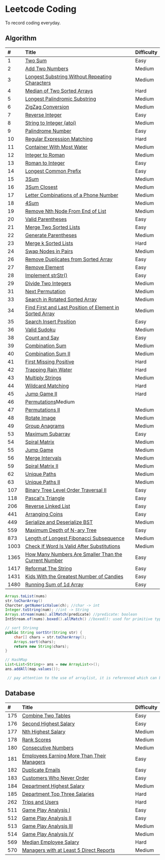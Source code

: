 # Leetcode Coding
To record coding everyday.

## Algorithm
|#|Title|Difficulty|
|:---|:---|:---|
|1|[Two Sum](https://github.com/dommii1218/Leetcode/blob/master/Algorithm/1.%20Two%20Sum.md)|Easy|
|2|[Add Two Numbers](https://github.com/dommii1218/Leetcode/blob/master/Algorithm/2.%20Add%20Two%20Numbers.md)|Medium|
|3|[Longest Substring Without Repeating Characters](https://github.com/dommii1218/Leetcode/blob/master/Algorithm/3.%20Longest%20Substring%20Without%20Repeating%20Characters.md)|Medium|
|4|[Median of Two Sorted Arrays](https://github.com/dommii1218/Leetcode/blob/master/Algorithm/4.%20Median%20of%20Two%20Sorted%20Arrays.md)|Hard|
|5|[Longest Palindromic Substring](https://github.com/dommii1218/Leetcode/blob/master/Algorithm/5.%20Longest%20Palindromic%20Substring.md)|Medium|
|6|[ZigZag Conversion](https://github.com/dommii1218/Leetcode/blob/master/Algorithm/6.%20ZigZag%20Conversion.md)|Medium|
|7|[Reverse Integer](https://github.com/dommii1218/Leetcode/blob/master/Algorithm/7.%20Reverse%20Integer.md)|Easy|
|8|[String to Integer (atoi)](https://github.com/dommii1218/Leetcode/blob/master/Algorithm/8.%20String%20to%20Integer%20(atoi).md)|Medium|
|9|[Palindrome Number](https://github.com/dommii1218/Leetcode/blob/master/Algorithm/9.%20Palindrome%20Number.md)|Easy|
|10|[Regular Expression Matching](https://github.com/dommii1218/Leetcode/blob/master/Algorithm/10.%20Regular%20Expression%20Matching.md)|Hard|
|11|[Container With Most Water](https://github.com/dommii1218/Leetcode/blob/master/Algorithm/11.%20Container%20With%20Most%20Water.md)|Medium|
|12|[Integer to Roman](https://github.com/dommii1218/Leetcode/blob/master/Algorithm/12.%20Integer%20to%20Roman.md)|Medium|
|13|[Roman to Integer](https://github.com/dommii1218/Leetcode/blob/master/Algorithm/13.%20Roman%20to%20Integer.md)|Easy|
|14|[Longest Common Prefix](https://github.com/dommii1218/Leetcode/blob/master/Algorithm/14.%20Longest%20Common%20Prefix.md)|Easy|
|15|[3Sum](https://github.com/dommii1218/Leetcode/blob/master/Algorithm/15.%203Sum.md)|Medium|
|16|[3Sum Closest](https://github.com/dommii1218/Leetcode/blob/master/Algorithm/16.%203Sum%20Closest.md)|Medium|
|17|[Letter Combinations of a Phone Number](https://github.com/dommii1218/Leetcode/blob/master/Algorithm/17.%20Letter%20Combinations%20of%20a%20Phone%20Number.md)|Medium|
|18|[4Sum](https://github.com/dommii1218/Leetcode/blob/master/Algorithm/18.%204Sum.md)|Medium|
|19|[Remove Nth Node From End of List](https://github.com/dommii1218/Leetcode/blob/master/Algorithm/19.%20Remove%20Nth%20Node%20From%20End%20of%20List.md)|Medium|
|20|[Valid Parentheses](https://github.com/dommii1218/Leetcode/blob/master/Algorithm/20.%20Valid%20Parentheses.md)|Easy|
|21|[Merge Two Sorted Lists](https://github.com/dommii1218/Leetcode/blob/master/Algorithm/21.%20Merge%20Two%20Sorted%20Lists.md)|Easy|
|22|[Generate Parentheses](https://github.com/dommii1218/Leetcode/blob/master/Algorithm/22.%20Generate%20Parentheses.md)|Medium|
|23|[Merge k Sorted Lists](https://github.com/dommii1218/Leetcode/blob/master/Algorithm/23.%20Merge%20k%20Sorted%20Lists.md)|Hard|
|24|[Swap Nodes in Pairs](https://github.com/dommii1218/Leetcode/blob/master/Algorithm/24.%20Swap%20Nodes%20in%20Pairs.md)|Medium|
|26|[Remove Duplicates from Sorted Array](https://github.com/dommii1218/Leetcode/blob/master/Algorithm/26.%20Remove%20Duplicates%20from%20Sorted%20Array.md)|Easy|
|27|[Remove Element](https://github.com/dommii1218/Leetcode/blob/master/Algorithm/27.%20Remove%20Element.md)|Easy|
|28|[Implement strStr()](https://github.com/dommii1218/Leetcode/blob/master/Algorithm/28.%20Implement%20strStr().md)|Easy|
|29|[Divide Two Integers](https://github.com/dommii1218/Leetcode/blob/master/Algorithm/29.%20Divide%20Two%20Integers.md)|Medium|
|31|[Next Permutation](https://github.com/dommii1218/Leetcode/blob/master/Algorithm/31.%20Next%20Permutation.md)|Medium|
|33|[Search in Rotated Sorted Array](https://github.com/dommii1218/Leetcode/blob/master/Algorithm/33.%20Search%20in%20Rotated%20Sorted%20Array.md)|Medium|
|34|[Find First and Last Position of Element in Sorted Array](https://github.com/dommii1218/Leetcode/blob/master/Algorithm/34.%20Find%20First%20and%20Last%20Position%20of%20Element%20in%20Sorted%20Array.md)|Medium|
|35|[Search Insert Position](https://github.com/dommii1218/Leetcode/blob/master/Algorithm/35.%20Search%20Insert%20Position.md)|Easy|
|36|[Valid Sudoku](https://github.com/dommii1218/Leetcode/blob/master/Algorithm/36.%20Valid%20Sudoku.md)|Medium|
|38|[Count and Say](https://github.com/dommii1218/Leetcode/blob/master/Algorithm/38.%20Count%20and%20Say.md)|Easy|
|39|[Combination Sum](https://github.com/dommii1218/Leetcode/blob/master/Algorithm/39.%20Combination%20Sum.md)|Medium|
|40|[Combination Sum II](https://github.com/dommii1218/Leetcode/blob/master/Algorithm/40.%20Combination%20Sum%20II.md)|Medium|
|41|[First Missing Positive](https://github.com/dommii1218/Leetcode/blob/master/Algorithm/41.%20First%20Missing%20Positive.md)|Hard|
|42|[Trapping Rain Water](https://github.com/dommii1218/Leetcode/blob/master/Algorithm/42.%20Trapping%20Rain%20Water.md)|Hard|
|43|[Multiply Strings](https://github.com/dommii1218/Leetcode/blob/master/Algorithm/43.%20Multiply%20Strings.md)|Medium|
|44|[Wildcard Matching](https://github.com/dommii1218/Leetcode/blob/master/Algorithm/44.%20Wildcard%20Matching.md)|Hard|
|45|[Jump Game II](https://github.com/dommii1218/Leetcode/blob/master/Algorithm/45.%20Jump%20Game%20II.md)|Hard|
|46|[Permutations](https://github.com/dommii1218/Leetcode/blob/master/Algorithm/46.%20Permutations.md)Medium|
|47|[Permutations II](https://github.com/dommii1218/Leetcode/blob/master/Algorithm/47.%20Permutations%20II.md)|Medium|
|48|[Rotate Image](https://github.com/dommii1218/Leetcode/blob/master/Algorithm/48.%20Rotate%20Image.md)|Medium|
|49|[Group Anagrams](https://github.com/dommii1218/Leetcode/blob/master/Algorithm/49.%20Group%20Anagrams.md)|Medium|
|53|[Maximum Subarray](https://github.com/dommii1218/Leetcode/blob/master/Algorithm/53.%20Maximum%20Subarray.md)|Easy|
|54|[Spiral Matrix](https://github.com/dommii1218/Leetcode/blob/master/Algorithm/54.%20Spiral%20Matrix.md)|Medium|
|55|[Jump Game](https://github.com/dommii1218/Leetcode/blob/master/Algorithm/55.%20Jump%20Game.md)|Medium|
|56|[Merge Intervals](https://github.com/dommii1218/Leetcode/blob/master/Algorithm/56.%20Merge%20Intervals.md)|Medium|
|59|[Spiral Matrix II](https://github.com/dommii1218/Leetcode/blob/master/Algorithm/59.%20Spiral%20Matrix%20II.md)|Medium|
|62|[Unique Paths](https://github.com/dommii1218/Leetcode/blob/master/Algorithm/62.%20Unique%20Paths.md)|Medium|
|63|[Unique Paths II](https://github.com/dommii1218/Leetcode/blob/master/Algorithm/63.%20Unique%20Paths%20II.md)|Medium|
|107|[Binary Tree Level Order Traversal II](https://github.com/dommii1218/Leetcode/blob/master/Algorithm/107.%20Binary%20Tree%20Level%20Order%20Traversal%20II.md)|Easy|
|118|[Pascal's Triangle](https://github.com/dommii1218/Leetcode/blob/master/Algorithm/118.%20Pascal's%20Triangle.md)|Easy|
|206|[Reverse Linked List](https://github.com/dommii1218/Leetcode/blob/master/Algorithm/206.%20Reverse%20Linked%20List.md)|Easy|
|441|[Arranging Coins](https://github.com/dommii1218/Leetcode/blob/master/Algorithm/441.%20Arranging%20Coins.md)|Easy|
|449|[Serialize and Deserialize BST](https://github.com/dommii1218/Leetcode/blob/master/Algorithm/449.%20Serialize%20and%20Deserialize%20BST.md)|Medium|
|559|[Maximum Depth of N-ary Tree](https://github.com/dommii1218/Leetcode/blob/master/Algorithm/559.%20Maximum%20Depth%20of%20N-ary%20Tree.md)|Easy|
|873|[Length of Longest Fibonacci Subsequence](https://github.com/dommii1218/Leetcode/blob/master/Algorithm/873.%20Length%20of%20Longest%20Fibonacci%20Subsequence.md)|Medium|
|1003|[Check If Word Is Valid After Substitutions](https://github.com/dommii1218/Leetcode/blob/master/Algorithm/1003.%20Check%20If%20Word%20Is%20Valid%20After%20Substitutions.md)|Medium|
|1365|[How Many Numbers Are Smaller Than the Current Number](https://github.com/dommii1218/Leetcode/blob/master/Algorithm/1365.%20How%20Many%20Numbers%20Are%20Smaller%20Than%20the%20Current%20Number.md)|Easy|
|1417|[Reformat The String](https://github.com/dommii1218/Leetcode/blob/master/Algorithm/1417.%20Reformat%20The%20String.md)|Easy|
|1431|[Kids With the Greatest Number of Candies](https://github.com/dommii1218/Leetcode/blob/master/Algorithm/1431.%20Kids%20With%20the%20Greatest%20Number%20of%20Candies.md)|Easy|
|1480|[Running Sum of 1d Array](https://github.com/dommii1218/Leetcode/tree/master/Algorithm)|Easy|

```java
Arrays.toList(nums)
str.toCharArray()
Charcter.getNumericValue(ch); //char -> int
Integer.toString(num); //int -> String
Arrays.stream(nums).allMatch(predicate) //predicate: boolean
IntStream.of(nums).boxed().allMatch() //boxed(): used for primitive type

// sort Strinng
public String sortStr(String str) {
    char[] chars = str.toCharArray();
    Arrays.sort(chars);
    return new String(chars);
}

// HashMap
List<List<String>> ans = new ArrayList<>();
ans.addAll(map.values());

 // pay attention to the use of arraylist, it is referenced which can be changed.
```

## Database
|#|Title|Difficulty|
|:---|:---|:---|
|175|[Combine Two Tables](https://github.com/dommii1218/Leetcode/blob/master/Database/175.%20Combine%20Two%20Tables.md)|Easy|
|176|[Second Highest Salary](https://github.com/dommii1218/Leetcode/blob/master/Database/176.%20Second%20Highest%20Salary.md)|Easy|
|177|[Nth Highest Salary](https://github.com/dommii1218/Leetcode/blob/master/Database/177.%20Nth%20Highest%20Salary.md)|Medium|
|178|[Rank Scores](https://github.com/dommii1218/Leetcode/blob/master/Database/178.%20Rank%20Scores.md)|Medium|
|180|[Consecutive Numbers](https://github.com/dommii1218/Leetcode/blob/master/Database/180.%20Consecutive%20Numbers.md)|Medium|
|181|[Employees Earning More Than Their Managers](https://github.com/dommii1218/Leetcode/blob/master/Database/181.%20Employees%20Earning%20More%20Than%20Their%20Managers.md)|Easy|
|182|[Duplicate Emails](https://github.com/dommii1218/Leetcode/blob/master/Database/182.%20Duplicate%20Emails.md)|Easy|
|183|[Customers Who Never Order](https://github.com/dommii1218/Leetcode/blob/master/Database/183.%20Customers%20Who%20Never%20Order.md)|Easy|
|184|[Department Highest Salary](https://github.com/dommii1218/Leetcode/blob/master/Database/184.%20Department%20Highest%20Salary.md)|Medium|
|185|[Department Top Three Salaries](https://github.com/dommii1218/Leetcode/blob/master/Database/185.%20Department%20Top%20Three%20Salaries.md)|Hard|
|262|[Trips and Users](https://github.com/dommii1218/Leetcode/blob/master/Database/262.%20Trips%20and%20Users.md)|Hard|
|511|[Game Play Analysis I](https://github.com/dommii1218/Leetcode/blob/master/Database/511.%20Game%20Play%20Analysis%20I.md)|Easy|
|512|[Game Play Analysis II](https://github.com/dommii1218/Leetcode/blob/master/Database/512.%20Game%20Play%20Analysis%20II.md)|Easy|
|513|[Game Play Analysis III](https://github.com/dommii1218/Leetcode/blob/master/Database/534.%20Game%20Play%20Analysis%20III.md)|Medium|
|514|[Game Play Analysis IV](https://github.com/dommii1218/Leetcode/blob/master/Database/550.%20Game%20Play%20Analysis%20IV.md)|Medium|
|569|[Median Employee Salary](https://github.com/dommii1218/Leetcode/blob/master/Database/569.%20Median%20Employee%20Salary.md)|Hard|
|570|[Managers with at Least 5 Direct Reports](https://github.com/dommii1218/Leetcode/blob/master/Database/570.%20Managers%20with%20at%20Least%205%20Direct%20Reports.md)|Medium|
